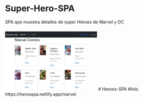 # Super-Hero-SPA
SPA que muestra detalles de super Héroes de Marvel y DC
###
<img src="https://github.com/alexisjardin-js/Heroes-SPA/blob/main/Captura.JPG" alt="JuveR" width="300px">
# Heroes-SPA
#link: https://herosspa.netlify.app/marvel

